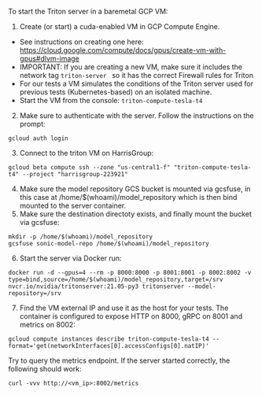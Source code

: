 To start the Triton server in a baremetal GCP VM:
1. Create (or start) a cuda-enabled VM in GCP Compute Engine.
* See instructions on creating one here: https://cloud.google.com/compute/docs/gpus/create-vm-with-gpus#dlvm-image
* IMPORTANT: If you are creating a new VM, make sure it includes the network tag `triton-server ` so it has the correct Firewall rules for Triton
* For our tests a VM simulates the conditions of the Triton server used for previous tests (Kubernetes-based) on an isolated machine. 
* Start the VM from the console: `triton-compute-tesla-t4`
2. Make sure to authenticate with the server. Follow the instructions on the prompt: 
```
gcloud auth login
```
3. Connect to the triton VM on HarrisGroup:
```
gcloud beta compute ssh --zone "us-central1-f" "triton-compute-tesla-t4" --project "harrisgroup-223921"
```
4. Make sure the model repository GCS bucket is mounted via gcsfuse, in this case at /home/$(whoami)/model_repository which is then bind mounted to the server container. 
5. Make sure the destination directoty exists, and finally mount the bucket via gcsfuse:
```
mkdir -p /home/$(whoami)/model_repository
gcsfuse sonic-model-repo /home/$(whoami)/model_repository
```
6. Start the server via Docker run:
```
docker run -d --gpus=4 --rm -p 8000:8000 -p 8001:8001 -p 8002:8002 -v type=bind,source=/home/$(whoami)/model_repository,target=/srv nvcr.io/nvidia/tritonserver:21.05-py3 tritonserver --model-repository=/srv
```
7. Find the VM external IP and use it as the host for your tests. The container is configured to expose HTTP on 8000, gRPC on 8001 and metrics on 8002:
```
gcloud compute instances describe triton-compute-tesla-t4 --format='get(networkInterfaces[0].accessConfigs[0].natIP)'
```

Try to query the metrics endpoint. If the server started correctly, the following should work:
```
curl -vvv http://<vm_ip>:8002/metrics
```
